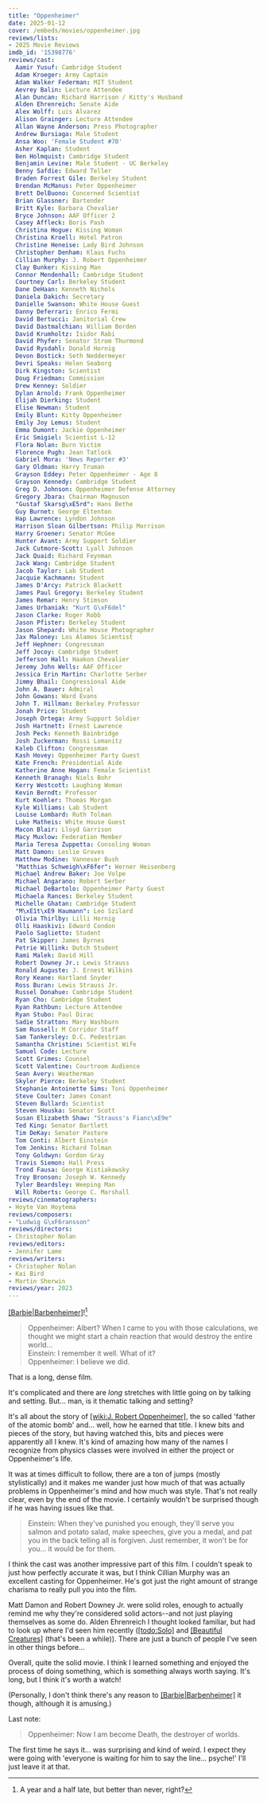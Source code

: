 ```yaml
---
title: "Oppenheimer"
date: 2025-01-12
cover: /embeds/movies/oppenheimer.jpg
reviews/lists:
- 2025 Movie Reviews
imdb_id: '15398776'
reviews/cast:
  Aamir Yusuf: Cambridge Student
  Adam Kroeger: Army Captain
  Adam Walker Federman: MIT Student
  Aevrey Balin: Lecture Attendee
  Alan Duncan: Richard Harrison / Kitty's Husband
  Alden Ehrenreich: Senate Aide
  Alex Wolff: Luis Alvarez
  Alison Grainger: Lecture Attendee
  Allan Wayne Anderson: Press Photographer
  Andrew Bursiaga: Male Student
  Ansa Woo: 'Female Student #70'
  Asher Kaplan: Student
  Ben Holmquist: Cambridge Student
  Benjamin Levine: Male Student - UC Berkeley
  Benny Safdie: Edward Teller
  Braden Forrest Gile: Berkeley Student
  Brendan McManus: Peter Oppenheimer
  Brett DelBuono: Concerned Scientist
  Brian Glassner: Bartender
  Britt Kyle: Barbara Chevalier
  Bryce Johnson: AAF Officer 2
  Casey Affleck: Boris Pash
  Christina Hogue: Kissing Woman
  Christina Kroell: Hotel Patron
  Christine Heneise: Lady Bird Johnson
  Christopher Denham: Klaus Fuchs
  Cillian Murphy: J. Robert Oppenheimer
  Clay Bunker: Kissing Man
  Connor Mendenhall: Cambridge Student
  Courtney Carl: Berkeley Student
  Dane DeHaan: Kenneth Nichols
  Daniela Dakich: Secretary
  Danielle Swanson: White House Guest
  Danny Deferrari: Enrico Fermi
  David Bertucci: Janitorial Crew
  David Dastmalchian: William Borden
  David Krumholtz: Isidor Rabi
  David Phyfer: Senator Strom Thurmond
  David Rysdahl: Donald Hornig
  Devon Bostick: Seth Neddermeyer
  Devri Speaks: Helen Seaborg
  Dirk Kingston: Scientist
  Doug Friedman: Commission
  Drew Kenney: Soldier
  Dylan Arnold: Frank Oppenheimer
  Elijah Dierking: Student
  Elise Newman: Student
  Emily Blunt: Kitty Oppenheimer
  Emily Joy Lemus: Student
  Emma Dumont: Jackie Oppenheimer
  Eric Smigiel: Scientist L-12
  Flora Nolan: Burn Victim
  Florence Pugh: Jean Tatlock
  Gabriel Mora: 'News Reporter #3'
  Gary Oldman: Harry Truman
  Grayson Eddey: Peter Oppenheimer - Age 8
  Grayson Kennedy: Cambridge Student
  Greg D. Johnson: Oppenheimer Defense Attorney
  Gregory Jbara: Chairman Magnuson
  "Gustaf Skarsg\xE5rd": Hans Bethe
  Guy Burnet: George Eltenton
  Hap Lawrence: Lyndon Johnson
  Harrison Sloan Gilbertson: Philip Morrison
  Harry Groener: Senator McGee
  Hunter Avant: Army Support Soldier
  Jack Cutmore-Scott: Lyall Johnson
  Jack Quaid: Richard Feynman
  Jack Wang: Cambridge Student
  Jacob Taylor: Lab Student
  Jacquie Kachmann: Student
  James D'Arcy: Patrick Blackett
  James Paul Gregory: Berkeley Student
  James Remar: Henry Stimson
  James Urbaniak: "Kurt G\xF6del"
  Jason Clarke: Roger Robb
  Jason Pfister: Berkeley Student
  Jason Shepard: White House Photographer
  Jax Maloney: Los Alamos Scientist
  Jeff Hephner: Congressman
  Jeff Jocoy: Cambridge Student
  Jefferson Hall: Haakon Chevalier
  Jeremy John Wells: AAF Officer
  Jessica Erin Martin: Charlotte Serber
  Jimmy Bhail: Congressional Aide
  John A. Bauer: Admiral
  John Gowans: Ward Evans
  John T. Hillman: Berkeley Professor
  Jonah Price: Student
  Joseph Ortega: Army Support Soldier
  Josh Hartnett: Ernest Lawrence
  Josh Peck: Kenneth Bainbridge
  Josh Zuckerman: Rossi Lomanitz
  Kaleb Clifton: Congressman
  Kash Hovey: Oppenheimer Party Guest
  Kate French: Presidential Aide
  Katherine Anne Hogan: Female Scientist
  Kenneth Branagh: Niels Bohr
  Kerry Westcott: Laughing Woman
  Kevin Berndt: Professor
  Kurt Koehler: Thomas Morgan
  Kyle Williams: Lab Student
  Louise Lombard: Ruth Tolman
  Luke Matheis: White House Guest
  Macon Blair: Lloyd Garrison
  Macy Muxlow: Federation Member
  Maria Teresa Zuppetta: Consoling Woman
  Matt Damon: Leslie Groves
  Matthew Modine: Vannevar Bush
  "Matthias Schweigh\xF6fer": Werner Heisenberg
  Michael Andrew Baker: Joe Volpe
  Michael Angarano: Robert Serber
  Michael DeBartolo: Oppenheimer Party Guest
  Michaela Rances: Berkeley Student
  Michelle Ghatan: Cambridge Student
  "M\xE1t\xE9 Haumann": Leo Szilard
  Olivia Thirlby: Lilli Hornig
  Olli Haaskivi: Edward Condon
  Paolo Saglietto: Student
  Pat Skipper: James Byrnes
  Petrie Willink: Dutch Student
  Rami Malek: David Hill
  Robert Downey Jr.: Lewis Strauss
  Ronald Auguste: J. Ernest Wilkins
  Rory Keane: Hartland Snyder
  Ross Buran: Lewis Strauss Jr.
  Russel Donahue: Cambridge Student
  Ryan Cho: Cambridge Student
  Ryan Rathbun: Lecture Attendee
  Ryan Stubo: Paul Dirac
  Sadie Stratton: Mary Washburn
  Sam Russell: M Corridor Staff
  Sam Tankersley: D.C. Pedestrian
  Samantha Christine: Scientist Wife
  Samuel Code: Lecture
  Scott Grimes: Counsel
  Scott Valentine: Courtroom Audience
  Sean Avery: Weatherman
  Skyler Pierce: Berkeley Student
  Stephanie Antoinette Sims: Toni Oppenheimer
  Steve Coulter: James Conant
  Steven Bullard: Scientist
  Steven Houska: Senator Scott
  Susan Elizabeth Shaw: "Strauss's Fianc\xE9e"
  Ted King: Senator Bartlett
  Tim DeKay: Senator Pastore
  Tom Conti: Albert Einstein
  Tom Jenkins: Richard Tolman
  Tony Goldwyn: Gordon Gray
  Travis Siemon: Hall Press
  Trond Fausa: George Kistiakowsky
  Troy Bronson: Joseph W. Kennedy
  Tyler Beardsley: Weeping Man
  Will Roberts: George C. Marshall
reviews/cinematographers:
- Hoyte Van Hoytema
reviews/composers:
- "Ludwig G\xF6ransson"
reviews/directors:
- Christopher Nolan
reviews/editors:
- Jennifer Lame
reviews/writers:
- Christopher Nolan
- Kai Bird
- Martin Sherwin
reviews/year: 2023
---
```

[[Barbie|Barbenheimer]]()![^Barbenheimer]

[^Barbenheimer]:A year and a half late, but better than never, right? 

> Oppenheimer: Albert? When I came to you with those calculations, we thought we might start a chain reaction that would destroy the entire world...  
> Einstein: I remember it well. What of it?  
> Oppenheimer: I believe we did.  

That is a long, dense film. 

It's complicated and there are *long* stretches with little going on by talking and setting. But... man, is it thematic talking and setting? 

It's all about the story of [[wiki:J. Robert Oppenheimer]](), the so called 'father of the atomic bomb' and... well, how he earned that title. I knew bits and pieces of the story, but having watched this, bits and pieces were apparently all I knew. It's kind of amazing how many of the names I recognize from physics classes were involved in either the project or Oppenheimer's life.

It was at times difficult to follow, there are a ton of jumps (mostly stylistically) and it makes me wander just how much of that was actually problems in Oppenheimer's mind and how much was style. That's not really clear, even by the end of the movie. I certainly wouldn't be surprised though if he was having issues like that. 

> Einstein: When they've punished you enough, they'll serve you salmon and potato salad, make speeches, give you a medal, and pat you in the back telling all is forgiven. Just remember, it won't be for you... it would be for them.

I think the cast was another impressive part of this film. I couldn't speak to just how perfectly accurate it was, but I think Cillian Murphy was an excellent casting for Oppenheimer. He's got just the right amount of strange charisma to really pull you into the film.

Matt Damon and Robert Downey Jr. were solid roles, enough to actually remind me why they're considered solid actors--and not just playing themselves as some do. Alden Ehrenreich I thought looked familiar, but had to look up where I'd seen him recently ([[todo:Solo]]() and [[Beautiful Creatures]]() (that's been a while)).  There are just a bunch of people I've seen in other things before...

Overall, quite the solid movie. I think I learned something and enjoyed the process of doing something, which is something always worth saying. It's long, but I think it's worth a watch! 

(Personally, I don't think there's any reason to [[Barbie|Barbenheimer]]() it though, although it is amusing.)

Last note:

> Oppenheimer: Now I am become Death, the destroyer of worlds.

The first time he says it... was surprising and kind of weird. I expect they were going with 'everyone is waiting for him to say the line... psyche!' I'll just leave it at that. 

<!--more-->
